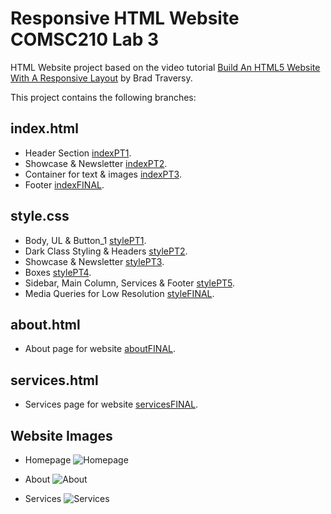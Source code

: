 # Responsive HTML Website COMSC210 Lab 3

HTML Website project based on the video tutorial [Build An HTML5 Website With A Responsive Layout](https://www.youtube.com/watch?v=Wm6CUkswsNw&feature=youtu.be) by Brad Traversy.

This project contains the following branches:

## index.html
- Header Section [indexPT1](https://github.com/joshfarias/COMSC210/blob/indexPT1/HTML/jf-lab3-html-website/index.html).
- Showcase & Newsletter [indexPT2](https://github.com/joshfarias/COMSC210/blob/indexPT2/HTML/jf-lab3-html-website/index.html).
- Container for text & images [indexPT3](https://github.com/joshfarias/COMSC210/blob/indexPT3/HTML/jf-lab3-html-website/index.html).
- Footer [indexFINAL](https://github.com/joshfarias/COMSC210/blob/indexFINAL/HTML/jf-lab3-html-website/index.html).

## style.css
- Body, UL & Button_1 [stylePT1](https://github.com/joshfarias/COMSC210/blob/stylePT1/HTML/jf-lab3-html-website/css/style.css).
- Dark Class Styling & Headers [stylePT2](https://github.com/joshfarias/COMSC210/blob/stylePT2/HTML/jf-lab3-html-website/css/style.css).
- Showcase & Newsletter [stylePT3](https://github.com/joshfarias/COMSC210/blob/stylePT3/HTML/jf-lab3-html-website/css/style.css).
- Boxes [stylePT4](https://github.com/joshfarias/COMSC210/blob/stylePT4/HTML/jf-lab3-html-website/css/style.css).
- Sidebar, Main Column, Services & Footer [stylePT5](https://github.com/joshfarias/COMSC210/blob/stylePT5/HTML/jf-lab3-html-website/css/style.css).
- Media Queries for Low Resolution [styleFINAL](https://github.com/joshfarias/COMSC210/blob/styleFINAL/HTML/jf-lab3-html-website/css/style.css).

## about.html
- About page for website [aboutFINAL](https://github.com/joshfarias/COMSC210/blob/aboutFINAL/HTML/jf-lab3-html-website/about.html).

## services.html
- Services page for website [servicesFINAL](https://github.com/joshfarias/COMSC210/blob/servicesFINAL/HTML/jf-lab3-html-website/services.html).

## Website Images
- Homepage
![Homepage](https://i.imgur.com/uqBYT1H.png)

- About
![About](https://i.imgur.com/jUqyvuP.png)

- Services
![Services](https://i.imgur.com/Ua69XOF.png)
